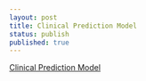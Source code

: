 ```yaml
---
layout: post
title: Clinical Prediction Model
status: publish
published: true
---
```

 
[Clinical Prediction Model]({{"/MyBook_clinical_prediction_model/index.html"}})
